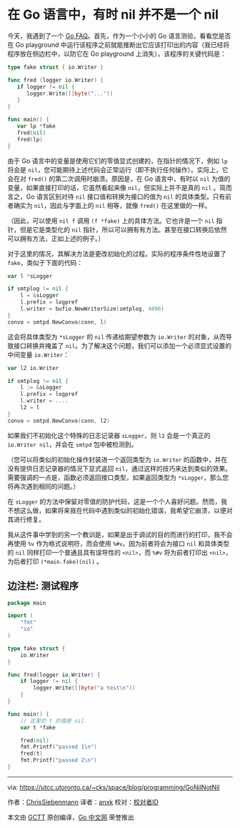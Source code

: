 # 在 Go 语言中，有时 nil 并不是一个 nil

今天，我遇到了一个 [Go FAQ](http://golang.org/doc/faq#nil_error)。首先，作为一个小小的 Go 语言测验，看看您是否在 Go playground 中运行该程序之前就能推断出它应该打印出的内容（我已经将程序放在侧边栏中，以防它在 Go playground 上消失）。该程序的关键代码是：

```go
type fake struct { io.Writer }

func fred (logger io.Writer) {
   if logger != nil {
      logger.Write([]byte("..."))
   }
}

func main() {
   var lp *fake
   fred(nil)
   fred(lp)
}
```

由于 Go 语言中的变量是使用它们的零值显式创建的，在指针的情况下，例如 `lp` 将会是 `nil`，您可能期待上述代码会正常运行（即不执行任何操作）。实际上，它会在对 `fred()` 的第二次调用时崩溃。原因是，在 Go 语言中，有时以 `nil` 为值的变量，如果直接打印的话，它虽然看起来像 `nil`，但实际上并不是真的 `nil` 。简而言之，Go 语言区别对待 `nil` 接口值和转换为接口的值为 `nil` 的具体类型。只有前者确实为 `nil`，因此与字面上的 `ni​​l` 相等，就像 `fred()` 在这里做的一样。

（因此，可以使用 `nil f` 调用 `(f *fake)` 上的具体方法。它也许是一个 `nil` 指针，但是它是类型化的 `nil` 指针，所以可以拥有有方法。甚至在接口转换后依然可以拥有方法，正如上述的例子。）

对于这里的情况，其解决方法是更改​​初始化的过程。实际的程序条件性地设置了 `fake`，类似于下面的代码：

```go
var l *sLogger

if smtplog != nil {
    l = &sLogger
    l.prefix = logpref
    l.writer = bufio.NewWriterSize(smtplog, 4096)
}
convo = smtpd.NewConvo(conn, l)
```

这会将具体类型为 `*sLogger` 的 `nil` 传递给期望参数为 `io.Writer` 的对象，从而导致接口转换并掩盖了 `nil`。为了解决这个问题，我们可以添加一个必须显式设置的中间变量 `io.Writer`：

```go
var l2 io.Writer

if smtplog != nil {
    l := &sLogger
    l.prefix = logpref
    l.writer = ....
    l2 = l
}
convo = smtpd.NewConvo(conn, l2)

```

如果我们不初始化这个特殊的日志记录器 `sLogger`，则 `l2` 会是一个真正的 `io.Writer nil`，并会在 `smtpd` 包中被检测到。

（您可以将类似的初始化操作封装进一个返回类型为 `io.Writer` 的函数中，并在没有提供日志记录器的情况下显式返回 `nil`，通过这样的技巧来达到类似的效果。需要强调的一点是，函数必须返回接口类型，如果返回类型为 `*sLogger`，那么您将再次遇到相同的问题。）

在 `sLogger` 的方法中保留对零值的防护代码，这是一个个人喜好问题。然而，我不想这么做，如果将来我在代码中遇到类似的初始化错误，我希望它崩溃，以便对其进行修复。

我从这件事中学到的另一个教训是，如果是出于调试的目的而进行的打印，我不会再使用 `%v` 作为格式说明符，而会使用 `%#v`。因为前者将会为接口 `nil` 和具体类型的 `nil` 同样打印一个普通且具有误导性的 `<nil>`，而 `%#v` 将为前者打印出 `<nil>`，为后者打印 `(*main.fake)(nil)` 。

## 边注栏: 测试程序

```go
package main

import (
    "fmt"
    "io"
)

type fake struct {
    io.Writer
}

func fred(logger io.Writer) {
    if logger != nil {
        logger.Write([]byte("a test\n"))
    }
}

func main() {
    // 这里的 t 的值是 nil
    var t *fake

    fred(nil)
    fmt.Printf("passed 1\n")
    fred(t)
    fmt.Printf("passed 2\n")
}
```

---

via: https://utcc.utoronto.ca/~cks/space/blog/programming/GoNilNotNil

作者：[ChrisSiebenmann](https://utcc.utoronto.ca/~cks/space/People/ChrisSiebenmann)
译者：[anxk](https://github.com/anxk)
校对：[校对者ID](https://github.com/校对者ID)

本文由 [GCTT](https://github.com/studygolang/GCTT) 原创编译，[Go 中文网](https://studygolang.com/) 荣誉推出
